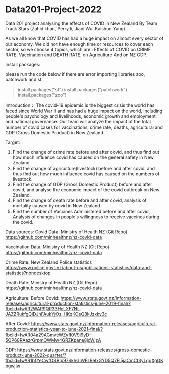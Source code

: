 # Data201-Project-2022
Data 201 project analysing the effects of COVID in New Zealand
By Team Track Stars (Zahid khan, Perry li, Jiani Wu, Kaishun Yang)



As we all know that COVID has had a huge impact on almost every sector of our economy.
We did not have enough time or resources to cover each sector, so we choose 4 topics, which are :
Effects of COVID on CRIME RATE, Vaccination and DEATH RATE,  on Agriculture And on NZ GDP.


Install packages:

please run the code below if there are error importing libraries zoo, patchwork and sf.

> install.packages("sf")
> install.packages("patchwork")
> install.packages("zoo")

Introduction：
The covid-19 epidemic is the biggest crisis the world has faced since World War II and has had a huge impact on the world, including people's psychology and livelihoods, economic growth and employment, and national governance. Our team will analyze the impact of the total number of covid cases for vaccinations, crime rate, deaths, agricultural and GDP (Gross Domestic Product) in New Zealand.

Target:  
1.	Find the change of crime rate before and after covid, and thus find out how much influence covid has caused on the general safety in New Zealand.
2.	Find the change of agriculture(livestock) before and after covid, and thus find out how much influence covid has caused on the numbers of livestock.
3.	Find the change of GDP (Gross Domestic Product) before and after covid, and analyse the economic impact of the covid outbreak on New Zealand.
4.	Find the change of death rate before and after covid, analysis of mortality caused by covid in New Zealand.   
5.	Find the number of Vaccines Administered before and after covid, Analysis of changes in people's willingness to receive vaccines during the covid.

Data sources:
Covid Data:
Ministry of Health NZ (Git Repo)
https://github.com/minhealthnz/nz-covid-data

Vaccination Data:
Ministry of Health NZ (Git Repo)
https://github.com/minhealthnz/nz-covid-data

Crime Rate:
New Zealand Police statistics
https://www.police.govt.nz/about-us/publications-statistics/data-and-statistics?nondesktop

Death Rate:
Ministry of Health NZ (Git Repo)
https://github.com/minhealthnz/nz-covid-data

Agriculture:
Before Covid:
https://www.stats.govt.nz/information-releases/agricultural-production-statistics-june-2019-final/?fbclid=IwAR2WAR9QR33HcLXF7Nt-JAZZRukfgQiDJhFAukYjOz_HKqKOeQ8kJzxky3c

After Covid:
https://www.stats.govt.nz/information-releases/agricultural-production-statistics-year-to-june-2021-final/?fbclid=IwAR04a29AGmveWZyfI0V9i9yD-5OP68RAazrGrpmOWMw4GRZKpane8jcWjzA

GDP:
https://www.stats.govt.nz/information-releases/gross-domestic-product-june-2022-quarter/?fbclid=IwAR1bfYeCwfOSBIp97SkhGlWFzReIxGYD5Q7Fl5jaCmCf3yLqgXgGKbgwjIw
 
